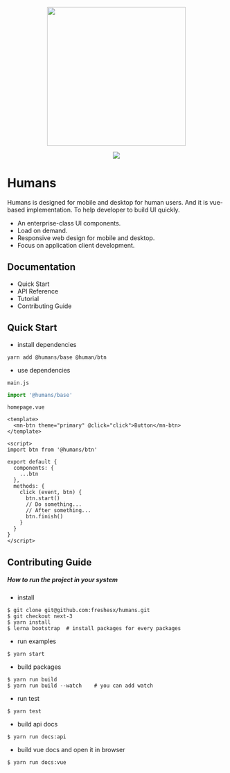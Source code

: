 <p align="center">
  <img width="320" src="https://raw.githubusercontent.com/freshesx/humans/master/docs/vue-human.jpg">
</p>

<p align="center">
  <a href="https://circleci.com/gh/freshesx/humans/tree/master" title="CircleCI">
    <img src="https://circleci.com/gh/freshesx/humans/tree/next-3.svg?style=svg">
  </a>
</p>

# Humans

Humans is designed for mobile and desktop for human users. And it is vue-based implementation. To help developer to build UI quickly.

* An enterprise-class UI components.
* Load on demand.
* Responsive web design for mobile and desktop.
* Focus on application client development.

## Documentation

* Quick Start
* API Reference
* Tutorial
* Contributing Guide

## Quick Start

* install dependencies

``` shell
yarn add @humans/base @human/btn
```

* use dependencies

`main.js`

``` javascript
import '@humans/base'
```

`homepage.vue`

``` vue
<template>
  <mn-btn theme="primary" @click="click">Button</mn-btn>
</template>

<script>
import btn from '@humans/btn'

export default {
  components: {
    ...btn
  },
  methods: {
    click (event, btn) {
      btn.start()
      // Do something...
      // After something...
      btn.finish()
    }
  }
}
</script>
```

## Contributing Guide

##### How to run the project in your system

* install

``` shell
$ git clone git@github.com:freshesx/humans.git
$ git checkout next-3
$ yarn install
$ lerna bootstrap  # install packages for every packages
```

* run examples

``` shell
$ yarn start
```

* build packages

``` shell
$ yarn run build
$ yarn run build --watch    # you can add watch
```

* run test

``` shell
$ yarn test
```

* build api docs

``` shell
$ yarn run docs:api
```

* build vue docs and open it in browser

``` shell
$ yarn run docs:vue
```
